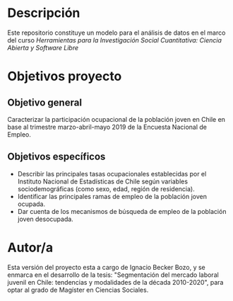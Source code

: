 # Descripción

Este repositorio constituye un modelo para el análisis de datos en el marco del curso _Herramientas para la Investigación Social Cuantitativa: Ciencia Abierta y Software Libre_

# Objetivos proyecto

## Objetivo general

Caracterizar la participación ocupacional de la población joven en Chile en base al trimestre marzo-abril-mayo 2019 de la Encuesta Nacional de Empleo.

## Objetivos específicos

+ Describir las principales tasas ocupacionales establecidas por el Instituto Nacional de Estadísticas de Chile según variables sociodemográficas (como sexo, edad, región de residencia).
+ Identificar las principales ramas de empleo de la población joven ocupada.
+ Dar cuenta de los mecanismos de búsqueda de empleo de la población joven desocupada.

# Autor/a

Esta versión del proyecto esta a cargo de Ignacio Becker Bozo, y se enmarca en el desarrollo de la tesis: "Segmentación del mercado laboral juvenil en Chile: tendencias y modalidades de la década 2010-2020", para optar al grado de Magíster en Ciencias Sociales.
